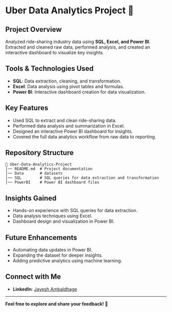 # Uber Data Analytics Project 🚖

## Project Overview
Analyzed ride-sharing industry data using **SQL, Excel, and Power BI**. Extracted and cleaned raw data, performed analysis, and created an interactive dashboard to visualize key insights.

## Tools & Technologies Used
- **SQL**: Data extraction, cleaning, and transformation.
- **Excel**: Data analysis using pivot tables and formulas.
- **Power BI**: Interactive dashboard creation for data visualization.

## Key Features
- Used SQL to extract and clean ride-sharing data.
- Performed data analysis and summarization in Excel.
- Designed an interactive Power BI dashboard for insights.
- Covered the full data analytics workflow from raw data to reporting.

## Repository Structure
```
📂 Uber-Data-Analytics-Project
│── README.md  # Project documentation
│── Data       # datasets
│── SQL        # SQL queries for data extraction and transformation
│── PowerBI    # Power BI dashboard files
```

## Insights Gained
- Hands-on experience with SQL queries for data extraction.
- Data analysis techniques using Excel.
- Dashboard design and visualization in Power BI.

## Future Enhancements
- Automating data updates in Power BI.
- Expanding the dataset for deeper insights.
- Adding predictive analytics using machine learning.

## Connect with Me
- **LinkedIn**: [Jayesh Ambaldhage](https://www.linkedin.com/in/jayesh-ambaldhage)

---
**Feel free to explore and share your feedback! 🚀**

